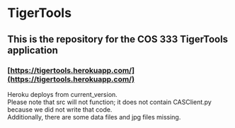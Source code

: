 # TigerTools
## This is the repository for the COS 333 TigerTools application
### [https://tigertools.herokuapp.com/](https://tigertools.herokuapp.com/)
Heroku deploys from current_version. <br>
Please note that src will not function; it does not contain CASClient.py because we did not write that code.<br>
Additionally, there are some data files and jpg files missing.
